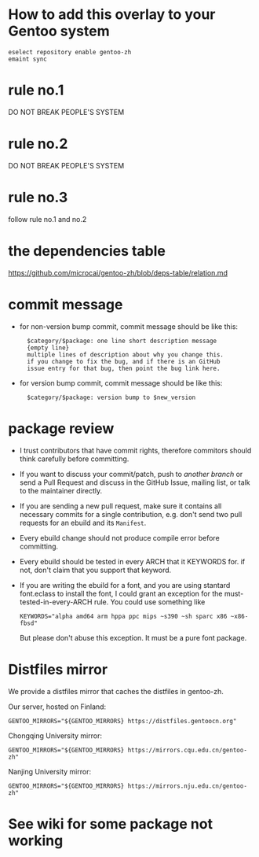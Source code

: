 # How to add this overlay to your Gentoo system

```
eselect repository enable gentoo-zh
emaint sync
```

# rule no.1

DO NOT BREAK PEOPLE'S SYSTEM

# rule no.2

DO NOT BREAK PEOPLE'S SYSTEM

# rule no.3

follow rule no.1 and no.2

# the dependencies table

https://github.com/microcai/gentoo-zh/blob/deps-table/relation.md

# commit message

* for non-version bump commit, commit message should be like this:

        $category/$package: one line short description message
        {empty line}
        multiple lines of description about why you change this.
        if you change to fix the bug, and if there is an GitHub
        issue entry for that bug, then point the bug link here.

* for version bump commit, commit message should be like this:

        $category/$package: version bump to $new_version

# package review

* I trust contributors that have commit rights, therefore commitors
  should think carefully before committing.

* If you want to discuss your commit/patch, push to *another branch* or send a
  Pull Request and discuss in the GitHub Issue, mailing list, or talk to the maintainer
  directly.

* If you are sending a new pull request, make sure it contains all necessary commits
  for a single contribution, e.g. don't send two pull requests for an ebuild and its
  `Manifest`.

* Every ebuild change should not produce compile error before
  committing.

* Every ebuild should be tested in every ARCH that it KEYWORDS for.
  if not, don't claim that you support that keyword.

* If you are writing the ebuild for a font, and you are using stantard font.eclass
  to install the font, I could grant an exception for the must-tested-in-every-ARCH
  rule. You could use something like

  `KEYWORDS="alpha amd64 arm hppa ppc mips ~s390 ~sh sparc x86 ~x86-fbsd"`

  But please don't abuse this exception. It must be a pure font package.

# Distfiles mirror

We provide a distfiles mirror that caches the distfiles in gentoo-zh.

Our server, hosted on Finland:
```
GENTOO_MIRRORS="${GENTOO_MIRRORS} https://distfiles.gentoocn.org"
```

Chongqing University mirror:
```
GENTOO_MIRRORS="${GENTOO_MIRRORS} https://mirrors.cqu.edu.cn/gentoo-zh"
```

Nanjing University mirror:
```
GENTOO_MIRRORS="${GENTOO_MIRRORS} https://mirrors.nju.edu.cn/gentoo-zh"
```

# See wiki for some package not working

